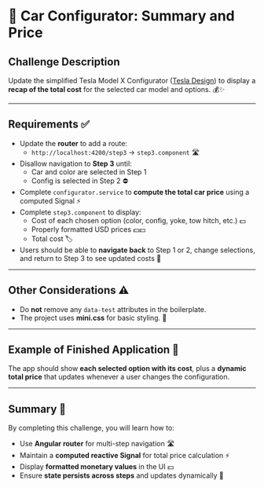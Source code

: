 # 🚗 Car Configurator: Summary and Price

## Challenge Description
Update the simplified Tesla Model X Configurator ([Tesla Design](https://www.tesla.com/modelx/design)) to display a **recap of the total cost** for the selected car model and options. 💰✨

---

## Requirements ✅
- Update the **router** to add a route:
  - `http://localhost:4200/step3` → `step3.component` 🛣️
- Disallow navigation to **Step 3** until:
  - Car and color are selected in Step 1  
  - Config is selected in Step 2 ⛔
- Complete `configurator.service` to **compute the total car price** using a computed Signal ⚡
- Complete `step3.component` to display:
  - Cost of each chosen option (color, config, yoke, tow hitch, etc.) 💵
  - Properly formatted USD prices 💵💵
  - Total cost 🏷️
- Users should be able to **navigate back** to Step 1 or 2, change selections, and return to Step 3 to see updated costs 🔄

---

## Other Considerations ⚠️
- Do **not** remove any `data-test` attributes in the boilerplate.
- The project uses **mini.css** for basic styling. 🎨

---

## Example of Finished Application 🎉
The app should show **each selected option with its cost**, plus a **dynamic total price** that updates whenever a user changes the configuration.

---

## Summary 📝
By completing this challenge, you will learn how to:  
- Use **Angular router** for multi-step navigation 🛣️  
- Maintain a **computed reactive Signal** for total price calculation ⚡  
- Display **formatted monetary values** in the UI 💵  
- Ensure **state persists across steps** and updates dynamically 🔄
